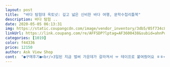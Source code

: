 ```yaml
---
layout: post 
title:  "바다 탐험대 옥토넛: 깊고 넓은 신비한 바다 여행, 문학수첩리틀북" 
description: 바다 탐험 ..
date: 2020-05-05 06:13:31 
img: https://static.coupangcdn.com/image/vendor_inventory/3db5/05f734c84cdee7aba828793853daab70da6f55e13cb8de02289a4fd0eb21.jpg 
linkUrl: https://link.coupang.com/re/AFFSDP?lptag=AF3600438&subid=ahnPublicAsk&pageKey=3759054&itemId=18563106&vendorItemId=3009214820&traceid=V0-113-675b25b4f4998776 
categories: [1019] 
color: f44336 
price: 12150 
author: Ask View Shop 
cont:  "●구매후기●<br/>3일된 지금 벌써 가운데가 갈라져서 ㅠ 테이프로 붙여줬어요 ㅎㅎ<br/>거의 집에만 있다보니 지겨울까하여 장난감 마트에서 옥토넛 탐험선을 권했는데<br/>결코 얇거나 부실한 책이 아닌데도 불구하고<br/>고건 또 싫고 원래 좋아하는 미미 고르더라고요 ㅎ<br/>그나마 책 있으면 좀 줄여질까하여 구매했어요<br/>그책이 자기것으로 흡수될때까지 늘 들고 다니곤 해요<br/>먼저 빠른 배송 감사합니다.<br/><br/>미미인형 놀면서도 옥토넛 보여달라고 노래를 불러대서 티비나 유툽으로 자주 보게 되었는데<br/>바다의 이야기를 상상 하면서 볼 수 있어서 좋네요<br/>아직 나이가 어려서 흥미를 못 느끼내요.<br/>  4살인데 아직 어려운 가 봐요<br/>야광 페이지가 따로 있네요.<br/> 책을 읽기 보단 놀이를 즐기는 저흰 만족합니다.<br/> 읽기 위주로 보신다면 비추예요.<br/> 글밥도 그렇고 읽을 만한 내용은 아닌 듯 싶어요.<br/> 귀찮을 듯요.<br/> 야광은 완젼히 불이 다 꺼진 상태에서 다시 해봐야 될 것 같아요.<br/> 낮에 집 불만 끄고 했더니 효과가 없네요~^^;;<br/>어른이 봐도 재미 있고 흥미 롭네요<br/>얼마 전 티비로 한 번 본 뒤로 옥토넛을 엄청 좋아하게 된 여자아이에요<br/>이렇게 좋아하는 것 이랑 연관된 거 한권 씩 사다주고 몇 번 읽어주면<br/>전집류 같은 책들 있어도 보는 책 몇개 빼곤 잘 꺼내어 보지도 않는데<br/>조만간 나머지 책들도 하나씩 사줘야할듯 해요~<br/>책 선물 받은 순간 너무너무 좋아하더라구요 ㅎㅎ<br/>첫 째 아이가 물고기를 좋아해서 샀는데<br/>한글을 읽을 나이 정도면 흥미롭게 볼 수 있을 것 같아요<br/>" 
---
```

